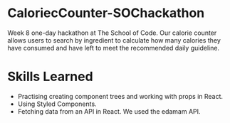 # CaloriecCounter-SOChackathon


Week 8 one-day hackathon at The School of Code. Our calorie counter allows users to search by ingredient to calculate how many calories they have consumed and have left to meet the recommended daily guideline.   


# Skills Learned

- Practising creating component trees and working with props in React.
- Using Styled Components.
- Fetching data from an API in React. We used the edamam API. 
